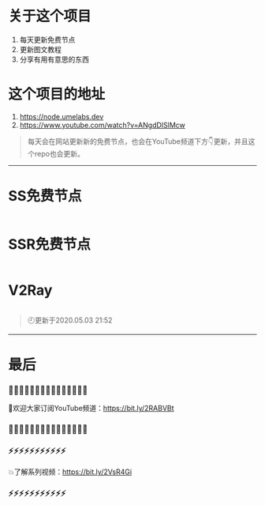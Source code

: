 # 关于这个项目
1. 每天更新免费节点
2. 更新图文教程
3. 分享有用有意思的东西

# 这个项目的地址
1. https://node.umelabs.dev
2. https://www.youtube.com/watch?v=ANgdDISlMcw

> 每天会在网站更新新的免费节点，也会在YouTube频道下方👇更新，并且这个repo也会更新。



---

# SS免费节点

```http

```

# SSR免费节点

```http

```

# V2Ray

```http

```



> 🕘更新于2020.05.03 21:52

---

# 最后
### 🌸🌸🌸🌸🌸🌸🌸🌸🌸🌸🌸🌸🌸🌸🌸

👏欢迎大家订阅YouTube频道：https://bit.ly/2RABVBt

### 🌸🌸🌸🌸🌸🌸🌸🌸🌸🌸🌸🌸🌸🌸🌸



### ⚡️⚡️⚡️⚡️⚡️⚡️⚡️⚡️⚡️⚡️⚡️

💥了解系列视频：https://bit.ly/2VsR4Gi

### ⚡️⚡️⚡️⚡️⚡️⚡️⚡️⚡️⚡️⚡️⚡️